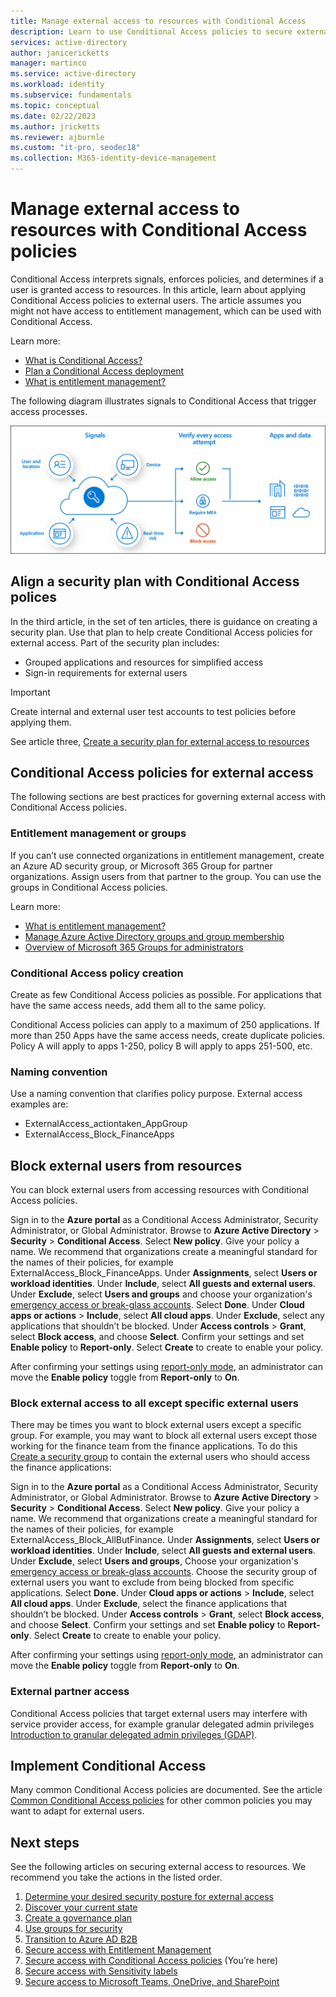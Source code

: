 ```yaml
---
title: Manage external access to resources with Conditional Access 
description: Learn to use Conditional Access policies to secure external access to resources.
services: active-directory
author: janicericketts
manager: martinco
ms.service: active-directory
ms.workload: identity
ms.subservice: fundamentals
ms.topic: conceptual
ms.date: 02/22/2023
ms.author: jricketts
ms.reviewer: ajburnle
ms.custom: "it-pro, seodec18"
ms.collection: M365-identity-device-management
---
```


# Manage external access to resources with Conditional Access policies 

Conditional Access interprets signals, enforces policies, and determines if a user is granted access to resources. In this article, learn about applying Conditional Access policies to external users. The article assumes you might not have access to entitlement management, which can be used with Conditional Access. 

Learn more: 

* [What is Conditional Access?](../conditional-access/overview.md)
* [Plan a Conditional Access deployment](../conditional-access/plan-conditional-access.md)
* [What is entitlement management?](../governance/entitlement-management-overview.md)

The following diagram illustrates signals to Conditional Access that trigger access processes. 

   ![Diagram of Conditional Access signals and decisions.](media/secure-external-access//7-conditional-access-signals.png)

## Align a security plan with Conditional Access polices

In the third article, in the set of ten articles, there is guidance on creating a security plan. Use that plan to help create Conditional Access policies for external access. Part of the security plan includes:

* Grouped applications and resources for simplified access
* Sign-in requirements for external users

> [!IMPORTANT]
> Create internal and external user test accounts to test policies before applying them.

See article three, [Create a security plan for external access to resources](3-secure-access-plan.md)

## Conditional Access policies for external access

The following sections are best practices for governing external access with Conditional Access policies.

### Entitlement management or groups

If you can’t use connected organizations in entitlement management, create an Azure AD security group, or Microsoft 365 Group for partner organizations. Assign users from that partner to the group. You can use the groups in Conditional Access policies.

Learn more: 

* [What is entitlement management?](../governance/entitlement-management-overview.md)
* [Manage Azure Active Directory groups and group membership](how-to-manage-groups.md)
* [Overview of Microsoft 365 Groups for administrators](/microsoft-365/admin/create-groups/office-365-groups?view=o365-worldwide&preserve-view=true)


### Conditional Access policy creation

Create as few Conditional Access policies as possible. For applications that have the same access needs, add them all to the same policy.  

Conditional Access policies can apply to a maximum of 250 applications. If more than 250 Apps have the same access needs, create duplicate policies. Policy A will apply to apps 1-250, policy B will apply to apps 251-500, etc.

### Naming convention

Use a naming convention that clarifies policy purpose. External access examples are:

* ExternalAccess_actiontaken_AppGroup
* ExternalAccess_Block_FinanceApps

## Block external users from resources

You can block external users from accessing resources with Conditional Access policies. 

Sign in to the **Azure portal** as a Conditional Access Administrator, Security Administrator, or Global Administrator.
Browse to **Azure Active Directory** > **Security** > **Conditional Access**.
Select **New policy**.
Give your policy a name. We recommend that organizations create a meaningful standard for the names of their policies, for example ExternalAccess_Block_FinanceApps.
Under **Assignments**, select **Users or workload identities**.
Under **Include**, select **All guests and external users**. 
Under **Exclude**, select **Users and groups** and choose your organization's [emergency access or break-glass accounts](../roles/security-emergency-access.md). 
Select **Done**.
Under **Cloud apps or actions** > **Include**, select **All cloud apps**.
Under **Exclude**, select any applications that shouldn’t be blocked.
Under **Access controls** > **Grant**, select **Block access**, and choose **Select**.
Confirm your settings and set **Enable policy** to **Report-only**.
Select **Create** to create to enable your policy.

After confirming your settings using [report-only mode](../conditional-access/howto-conditional-access-insights-reporting.md), an administrator can move the **Enable policy** toggle from **Report-only** to **On**.

### Block external access to all except specific external users

There may be times you want to block external users except a specific group. For example, you may want to block all external users except those working for the finance team from the finance applications. To do this [Create a security group](active-directory-groups-create-azure-portal.md) to contain the external users who should access the finance applications:

Sign in to the **Azure portal** as a Conditional Access Administrator, Security Administrator, or Global Administrator.
Browse to **Azure Active Directory** > **Security** > **Conditional Access**.
Select **New policy**.
Give your policy a name. We recommend that organizations create a meaningful standard for the names of their policies, for example ExternalAccess_Block_AllButFinance.
Under **Assignments**, select **Users or workload identities**.
Under **Include**, select **All guests and external users**. 
Under **Exclude**, select **Users and groups**, 
Choose your organization's [emergency access or break-glass accounts](../roles/security-emergency-access.md). 
Choose the security group of external users you want to exclude from being blocked from specific applications.
Select **Done**.
Under **Cloud apps or actions** > **Include**, select **All cloud apps**.
Under **Exclude**, select the finance applications that shouldn’t be blocked.
Under **Access controls** > **Grant**, select **Block access**, and choose **Select**.
Confirm your settings and set **Enable policy** to **Report-only**.
Select **Create** to create to enable your policy.

After confirming your settings using [report-only mode](../conditional-access/howto-conditional-access-insights-reporting.md), an administrator can move the **Enable policy** toggle from **Report-only** to **On**.

### External partner access

Conditional Access policies that target external users may interfere with service provider access, for example granular delegated admin privileges [Introduction to granular delegated admin privileges (GDAP)](/partner-center/gdap-introduction).

## Implement Conditional Access

Many common Conditional Access policies are documented. See the article [Common Conditional Access policies](../conditional-access/concept-conditional-access-policy-common.md) for other common policies you may want to adapt for external users.

## Next steps

See the following articles on securing external access to resources. We recommend you take the actions in the listed order.

1. [Determine your desired security posture for external access](1-secure-access-posture.md)
1. [Discover your current state](2-secure-access-current-state.md)
1. [Create a governance plan](3-secure-access-plan.md)
1. [Use groups for security](4-secure-access-groups.md)
1. [Transition to Azure AD B2B](5-secure-access-b2b.md)
1. [Secure access with Entitlement Management](6-secure-access-entitlement-managment.md)
1. [Secure access with Conditional Access policies](7-secure-access-conditional-access.md) (You’re here)
1. [Secure access with Sensitivity labels](8-secure-access-sensitivity-labels.md)
1. [Secure access to Microsoft Teams, OneDrive, and SharePoint](9-secure-access-teams-sharepoint.md)
